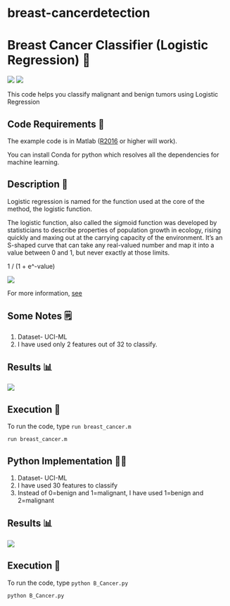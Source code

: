 # breast-cancerdetection
# Breast Cancer Classifier (Logistic Regression) 🔬
[![](https://img.shields.io/github/license/sourcerer-io/hall-of-fame.svg?colorB=ff0000)](https://github.com/akshaybahadur21/BreastCancer_Classification/blob/master/LICENSE.txt)  [![](https://img.shields.io/badge/Akshay-Bahadur-brightgreen.svg?colorB=ff0000)](https://akshaybahadur.com)

This code helps you classify malignant and benign tumors using Logistic Regression

## Code Requirements 🦄

The example code is in Matlab ([R2016](https://in.mathworks.com/help/matlab/) or higher will work). 

You can install Conda for python which resolves all the dependencies for machine learning.

## Description 🧪
Logistic regression is named for the function used at the core of the method, the logistic function.

The logistic function, also called the sigmoid function was developed by statisticians to describe properties of population growth in ecology, rising quickly and maxing out at the carrying capacity of the environment. It’s an S-shaped curve that can take any real-valued number and map it into a value between 0 and 1, but never exactly at those limits.

1 / (1 + e^-value)

<img src="https://github.com/akshaybahadur21/BreastCancer_Classification/blob/master/Logistic-Function.png">

For more information, [see](https://en.wikipedia.org/wiki/Logistic_regression)

## Some Notes 🗒️
1) Dataset- UCI-ML
2) I have used only 2 features out of 32 to classify.

## Results 📊
<img src="https://github.com/akshaybahadur21/BreastCancer_Classification/blob/master/breast_cancer.gif">

## Execution 🐉
To run the code, type `run breast_cancer.m`

```
run breast_cancer.m
```

## Python  Implementation 👨‍🔬

1) Dataset- UCI-ML
2) I have used 30 features to classify
3) Instead of 0=benign and 1=malignant, I have used 1=benign and 2=malignant

## Results 📊
<img src="https://github.com/akshaybahadur21/BreastCancer_Classification/blob/master/b_cancer_python.gif">

## Execution 🐉
To run the code, type `python B_Cancer.py`

```
python B_Cancer.py
```


